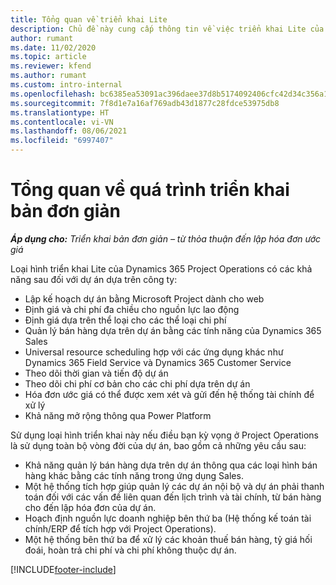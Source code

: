 ```yaml
---
title: Tổng quan về triển khai Lite
description: Chủ đề này cung cấp thông tin về việc triển khai Lite của Dynamics 365 Project Operations.
author: rumant
ms.date: 11/02/2020
ms.topic: article
ms.reviewer: kfend
ms.author: rumant
ms.custom: intro-internal
ms.openlocfilehash: bc6385ea53091ac396daee37d8b5174092406cfc42d34c356a112f665cd63456
ms.sourcegitcommit: 7f8d1e7a16af769adb43d1877c28fdce53975db8
ms.translationtype: HT
ms.contentlocale: vi-VN
ms.lasthandoff: 08/06/2021
ms.locfileid: "6997407"
---
```

# <a name="lite-deployment-overview"></a>Tổng quan về quá trình triển khai bản đơn giản

_**Áp dụng cho:** Triển khai bản đơn giản – từ thỏa thuận đến lập hóa đơn ước giá_

Loại hình triển khai Lite của Dynamics 365 Project Operations có các khả năng sau đối với dự án dựa trên công ty:

- Lập kế hoạch dự án bằng Microsoft Project dành cho web
- Định giá và chi phí đa chiều cho nguồn lực lao động
- Định giá dựa trên thể loại cho các thể loại chi phí
- Quản lý bán hàng dựa trên dự án bằng các tính năng của Dynamics 365 Sales
- Universal resource scheduling hợp với các ứng dụng khác như Dynamics 365 Field Service và Dynamics 365 Customer Service
- Theo dõi thời gian và tiến độ dự án
- Theo dõi chi phí cơ bản cho các chi phí dựa trên dự án
- Hóa đơn ước giá có thể được xem xét và gửi đến hệ thống tài chính để xử lý
- Khả năng mở rộng thông qua Power Platform

Sử dụng loại hình triển khai này nếu điều bạn kỳ vọng ở Project Operations là sử dụng toàn bộ vòng đời của dự án, bao gồm cả những yêu cầu sau:

- Khả năng quản lý bán hàng dựa trên dự án thông qua các loại hình bán hàng khác bằng các tính năng trong ứng dụng Sales.
- Một hệ thống tích hợp giúp quản lý các dự án nội bộ và dự án phải thanh toán đối với các vấn đề liên quan đến lịch trình và tài chính, từ bán hàng cho đến lập hóa đơn của dự án.
- Hoạch định nguồn lực doanh nghiệp bên thứ ba (Hệ thống kế toán tài chính/ERP để tích hợp với Project Operations).
- Một hệ thống bên thứ ba để xử lý các khoản thuế bán hàng, tỷ giá hối đoái, hoàn trả chi phí và chi phí không thuộc dự án.


[!INCLUDE[footer-include](../includes/footer-banner.md)]